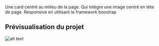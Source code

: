 Une card centré au milieu de la page. Qui intègre une image centré en tète de page.
Responsive en utilisant le framework boostrap

## Prévisualisation du projet

![alt text](https://i.ibb.co/XxVL9Ng/Capture.png)
